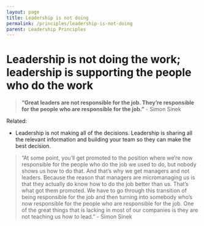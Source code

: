 ```yaml
---
layout: page
title: Leadership is not doing
permalink: /principles/leadership-is-not-doing
parent: Leadership Principles
---
```


# Leadership is not doing the work; leadership is supporting the people who do the work

> **“Great leaders are not responsible for the job. They’re responsible for the people who are responsible for the job.”** - Simon Sinek

Related:

- Leadership is not making all of the decisions. Leadership is sharing all the relevant information and building your team so they can make the best decision.

> “At some point, you’ll get promoted to the position where we’re now responsible for the people who do the job we used to do, but nobody shows us how to do that. And that’s why we get managers and not leaders. Because the reason that managers are micromanaging us is that they actually do know how to do the job better than us. That’s what got them promoted. We have to go through this transition of being responsible for the job and then turning into somebody who’s now responsible for the people who are responsible for the job. One of the great things that is lacking in most of our companies is they are not teaching us how to lead.” - Simon Sinek
